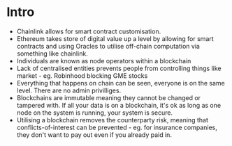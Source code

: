 # Intro

- Chainlink allows for smart contract customisation.
- Ethereum takes store of digital value up a level by allowing for smart contracts and using Oracles to utilise off-chain computation via something like chainlink.
- Individuals are known as node operators within a blockchain
- Lack of centralised entities prevents people from controlling things like market - eg. Robinhood blocking GME stocks
- Everything that happens on chain can be seen, everyone is on the same level. There are no admin privilliges.
- Blockchains are immutable meaning they cannot be changed or tampered with. If all your data is on a blockchain, it's ok as long as one node on the system is running, your system is secure.
- Utilising a blockchain removes the counterparty risk, meaning that conflicts-of-interest can be prevented - eg. for insurance companies, they don't want to pay out even if you already paid in.